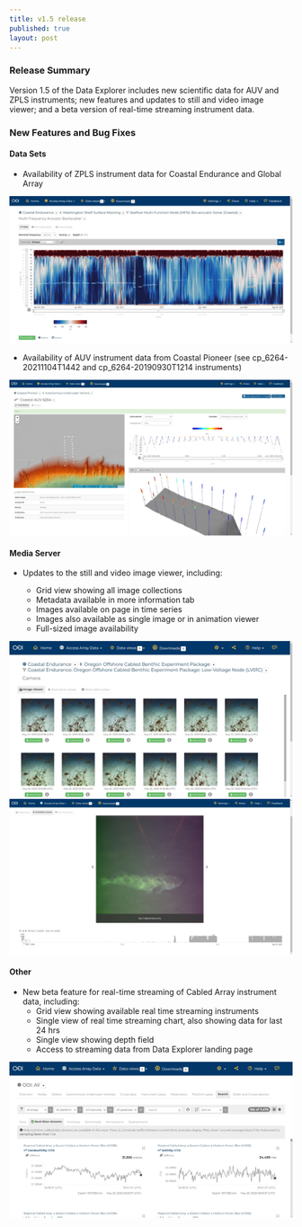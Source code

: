 ```yaml
---
title: v1.5 release
published: true
layout: post
---
```


### Release Summary
Version 1.5 of the Data Explorer includes new scientific data for AUV and ZPLS instruments; new features and updates to still and video image viewer; and a beta version of real-time streaming instrument data.

### New Features and Bug Fixes

#### Data Sets
* Availability of ZPLS instrument data for Coastal Endurance and Global Array

<img src="/assets/images/release_notes/ooi.1.5.1.zpls.png" class="img-responsive" width="600"/>

* Availability of AUV instrument data from Coastal Pioneer (see cp_6264-20211104T1442 and cp_6264-20190930T1214 instruments)

<img src="/assets/images/release_notes/ooi.1.5.2auv.png" class="img-responsive" width="600"/>

#### Media Server 
* Updates to the still and video image viewer, including:

  * Grid view showing all image collections
  * Metadata available in more information tab
  * Images available on page in time series
  * Images also available as single image or in  animation viewer
  * Full-sized image availability

<img src="/assets/images/release_notes/ooi.1.5.3. viewer.png" class="img-responsive" width="600"/>

<img src="/assets/images/release_notes/ooi.1.5.4.viewer.png" class="img-responsive" width="600"/>

#### Other
* New beta feature for real-time streaming of Cabled Array instrument data, including: 
  * Grid view showing available real time streaming instruments
  * Single view of real time streaming chart, also showing data for last 24 hrs
  * Single view showing depth field
  * Access to streaming data from Data Explorer landing page

<img src="/assets/images/release_notes/ooi.1.5.5.realtime.png" class="img-responsive" width="600"/>

